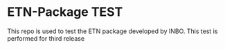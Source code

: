 # ETN-Package TEST
This repo is used to test the ETN package developed by INBO.
This test is performed for third release
